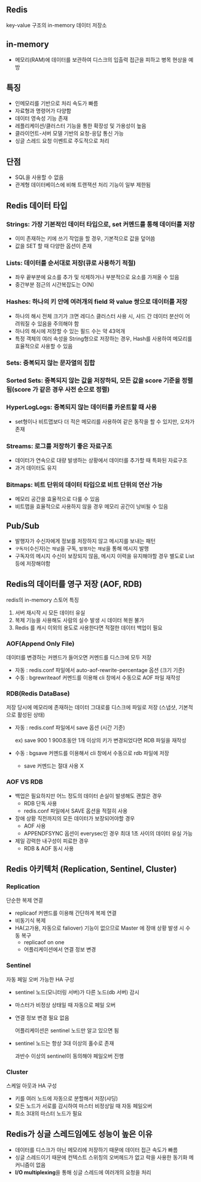 ## Redis

key-value 구조의 in-memory 데이터 저장소

## in-memory
- 메모리(RAM)에 데이터를 보관하여 디스크의 입출력 접근을 피하고 병목 현상을 예방

## 특징

- 인메모리를 기반으로 처리 속도가 빠름
- 자료형과 명령어가 다양함
- 데이터 영속성 기능 존재
- 레플리케이션/클러스터 기능을 통한 확장성 및 가용성이 높음
- 클라이언트-서버 모델 기반의 요청-응답 통신 가능
- 싱글 스레드 요청 이벤트로 주도적으로 처리

## 단점
- SQL을 사용할 수 없음
- 관계형 데이터베이스에 비해 트랜잭션 처리 기능이 일부 제한됨

## Redis 데이터 타입

### Strings: 가장 기본적인 데이터 타입으로, set 커멘드를 통해 데이터를 저장
- 이미 존재하는 키에 쓰기 작업을 할 경우, 기본적으로 값을 덮어씀
- 값을 SET 할 때 다양한 옵션이 존재
### Lists: 데이터를 순서대로 저장(큐로 사용하기 적절)
- 좌우 끝부분에 요소를 추가 및 삭제하거나 부분적으로 요소를 가져올 수 있음
- 중간부분 점근의 시간복잡도는 O(N)
### Hashes: 하나의 키 안에 여러개의 field 와 value 쌍으로 데이터를 저장
- 하나의 해시 전체 크기가 크면 레디스 클러스터 사용 시, 샤드 간 데이터 분산이 어려워질 수 있음을 주의해야 함
- 하나의 해시에 저장할 수 있는 필드 수는 약 43억개
- 특정 객체의 여러 속성을 String형으로 저장하는 경우, Hash를 사용하여 메모리를 효율적으로 사용할 수 있음
### Sets: 중복되지 않는 문자열의 집합
### Sorted Sets: 중복되지 않는 값을 저장하되, 모든 값을 score 기준을 정렬됨(score 가 같은 경우 사전 순으로 정렬)
### HyperLogLogs: 중복되지 않는 데이터를 카운트할 때 사용
- set형이나 비트맵보다 더 적은 메모리를 사용하여 같은 동작을 할 수 있지만, 오차가 존재
### Streams: 로그를 저장하기 좋은 자료구조
- 데이터가 연속으로 대량 발생하는 상황에서 데이터를 추가할 때 특화된 자료구조
- 과거 데이터도 유지
### Bitmaps: 비트 단위의 데이터 타입으로 비트 단위의 연산 가능
- 메모리 공간을 효율적으로 다룰 수 있음
- 비트맵을 효율적으로 사용하지 않을 경우 메모리 공간이 낭비될 수 있음
## Pub/Sub
- 발행자가 수신자에게 정보를 저장하지 않고 메시지를 보내는 패턴
- `구독자`(수신자)는 `채널`을 구독, `발행자`는 `채널`을 통해 메시지 발행
- 구독자의 메시지 수신이 보장되지 않음, 메시지 이력을 유지해야할 경우 별도로 List 등에 저장해야함

## Redis의 데이터를 영구 저장 (AOF, RDB)

redis의 in-memory 스토어 특징

1. 서버 재시작 시 모든 데이터 유실
2. 복제 기능을 사용해도 사람의 실수 발생 시 데이터 복원 불가
3. Redis 를 캐시 이외의 용도로 사용한다면 적절한 데이터 백업이 필요

### AOF(Append Only File)

데이터를 변경하는 커멘드가 들어오면 커멘드를 디스크에 모두 저장

- 자동 : redis.conf 파일에서 auto-aof-rewrite-percentage 옵션 (크기 기준)
- 수동 : bgrewriteaof 커멘드를 이용해 cli 창에서 수동으로 AOF 파일 재작성

### RDB(Redis DataBase)

저장 당시에 메모리에 존재하는 데이터 그대로를 디스크에 파일로 저장 (스냅샷, 기본적으로 활성된 상태)

- 자동 : redis.conf 파일에서 save 옵션 (시간 기준)

  ex) save 900 1 900초동안 1개 이상의 키가 변경되었다면 RDB 파일을 재작성

- 수동 : bgsave 커멘드를 이용해서 cli 창에서 수동으로 rdb 파일에 저장
    - save 커멘드는 절대 사용 X

### AOF VS RDB

- 백업은 필요하지만 어느 정도의 데이터 손실이 발생해도 괜찮은 경우
    - RDB 단독 사용
    - redis.conf 파일에서 SAVE 옵션을 적절히 사용
- 장애 상황 직전까지의 모든 데이터가 보장되어야할 경우
    - AOF 사용
    - APPENDFSYNC 옵션이 everysec인 경우 최대 1초 사이의 데이터 유실 가능
- 제일 강력한 내구성이 피료한 경우
    - RDB & AOF 동시 사용

## Redis 아키텍처 (Replication, Sentinel, Cluster)

### Replication

단순한 복제 연결

- replicaof 커맨드를 이용해 간단하게 복제 연결
- 비동기식 복제
- HA(고가용, 자동으로 faliover) 기능이 없으므로 Master 에 장애 상황 발생 시 수동 복구
    - replicaof on one
    - 어플리케이션에서 연결 정보 변경

### Sentinel

자동 페일 오버 가능한 HA 구성

- sentinel 노드(모니터링 서버)가 다른 노드(db 서버) 감시
- 마스터가 비정상 상태일 때 자동으로 페일 오버
- 연결 정보 변경 필요 없음

  어플리케이션은 sentinel 노드만 알고 있으면 됨

- sentinel 노드는 항상 3대 이상의 홀수로 존재

  과반수 이상의 sentinel이 동의해야 페일오버 진행


### Cluster

스케일 아웃과 HA 구성

- 키를 여러 노드에 자동으로 분할해서 저장(샤딩)
- 모든 노드가 서로를 감시하여 마스터 비정상일 때 자동 페일오버
- 최소 3대의 마스터 노드가 필요


## Redis가 싱글 스레드임에도 성능이 높은 이유
- 데이터를 디스크가 아닌 메모리에 저장하기 때문에 데이터 접근 속도가 빠름
- 싱글 스레드이기 때문에 컨텍스트 스위칭의 오버헤드가 없고 락을 사용한 동기화 메커니즘이 없음
- **I/O multiplexing**을 통해 싱글 스레드에 여러개의 요청을 처리
